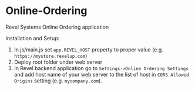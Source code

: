 Online-Ordering
===============

Revel Systems Online Ordering application

Installation and Setup:

1. In js/main.js set `app.REVEL_HOST` property to proper value (e.g. `https://mystore.revelup.com`)
2. Deploy root folder under web server
3. In Revel backend application go to `Settings->Online Ordering Settings` and add host name of your web server to the list of host in `CORS Allowed Origins` setting (e.g. `mycompany.com`).
